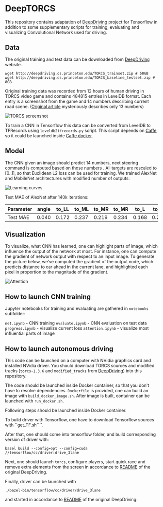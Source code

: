 # DeepTORCS

This repository contains adaptation of [DeepDriving](http://deepdriving.cs.princeton.edu/) project for Tensorflow in addition to some supplementary scripts for training, evaluating and visualizing Convolutional Network used for driving.

## Data

The original training and test data can be downloaded from [DeepDriving](http://deepdriving.cs.princeton.edu/) website.

```
wget http://deepdriving.cs.princeton.edu/TORCS_trainset.zip # 50GB
wget http://deepdriving.cs.princeton.edu/TORCS_baseline_testset.zip # 8GB
```

Original training data was recorded from 12 hours of human driving in TORCS video game and contains 484815 entries in LevelDB format. Each entry is a screenshot from the game and 14 numbers describing current road scene. ([Original article](http://deepdriving.cs.princeton.edu/paper.pdf) mysteriously describes only 13 numbers)

![TORCS screenshot](https://github.com/skripniuk/DeepTORCS/blob/master/pictures/screenshot.jpg)

To train a CNN in Tensorflow this data can be converted from LevelDB to TFRecords using ```leveldb2tfrecords.py``` script. This script depends on [Caffe](http://caffe.berkeleyvision.org/), so it could be launched inside [Caffe docker](https://hub.docker.com/r/bvlc/caffe/).

## Model

The CNN given an image should predict 14 numbers, next steering command is computed based on those numbers . All targets are rescaled to [0..1], so that Euclidean L2 loss can be used for training. We trained AlexNet and MobileNet architectures with modified number of outputs:

![Learning curves](https://github.com/skripniuk/DeepTORCS/blob/master/pictures/curves.png)

Test MAE of AlexNet after 140k iterations:

| Parameter  | angle | to_LL | to_ML | to_MR | to_MR | to_L | to_M | to_R | dist_L | dist_R | dist_LL | dist_MM | dist_RR |
| ------------- | ------------- | ------------- | ------------- | ------------- | ------------- | ------------- | ------------- | ------------- | ------------- | ------------- | ------------- | ------------- | ------------- |
| Test MAE | 0.040  | 0.172 | 0.237 | 0.219 | 0.234 | 0.168 | 0.254 | 0.207 | 1.629 | 1.800 | 1.895 | 2.101 | 2.348 |


## Visualization

To visualize, what CNN has learned, one can highlight parts of image, which influence the output of the network at most. For instance, one can compute the gradient of network output with respect to an input image. To generate the picture below, we've computed the gradient of the output node, which predicts distance to car ahead in the current lane, and highlighted each pixel in proportion to the magnitude of the gradient.

![Attention](https://github.com/skripniuk/DeepTORCS/blob/master/pictures/attention.png)

## How to launch CNN training
Jupyter notebooks for training and evaluating are gathered in ```notebooks``` subfolder:

```net.ipynb``` - CNN training
```evaluate.ipynb``` - CNN evaluation on test data
```progress.ipynb``` - visualize current loss
```attention.ipynb``` - visualize most influential parts of image

## How to launch autonomous driving
This code can be launched on a computer with NVidia graphics card and installed NVidia driver. You should download TORCS sources and modified tracks (```torcs-1.3.6``` and ```modified_tracks``` from [DeepDriving](http://deepdriving.cs.princeton.edu/DeepDrivingCode_v2.zip)) into this repository.

The code should be launched inside Docker container, so that you don't have to resolve dependencies. ```Dockerfile``` is provided, one can build an image with ```build_docker_image.sh```. After image is built, container can be launched with ```run_docker.sh```.

Following steps should be launched inside Docker container.

To build driver with Tensorflow, one have to download Tensorflow sources with ``get_TF.sh````.

After that, one should come into tensorflow folder, and build corresponding version of driver with:

```bazel build --config=opt --config=cuda //tensorflow/cc/driver:drive_3lane```

Next, one should launch ```torcs```, configure players, start quick race and remove extra elements from the screen in accordance to [README](https://github.com/skripniuk/DeepTORCS/blob/master/Readme) of the original DeepDriving.

Finally, driver can be launched with 

```./bazel-bin/tensorflow/cc/driver/drive_3lane```

and started in accordance to [README](https://github.com/skripniuk/DeepTORCS/blob/master/Readme) of the original DeepDriving.
